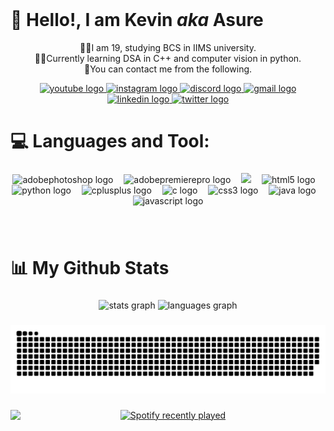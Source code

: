 <br clear="both">

<h1 align="Left">👋 Hello!, I am Kevin <i>aka</i> Asure</h1>

<p align="center">🧑‍🎓I am 19, studying BCS in IIMS university.<br>👨‍💻Currently learning DSA in C++ and computer vision in python.<br>🔗You can contact me from the following.</p>

<div align="center">
  <a href="https://www.youtube.com/@Asure69" target="_blank">
    <img src="https://raw.githubusercontent.com/maurodesouza/profile-readme-generator/master/src/assets/icons/social/youtube/default.svg" width="42" height="30" alt="youtube logo"  />
  </a>
  <a href="https://www.instagram.com/asurewastaken/" target="_blank">
    <img src="https://raw.githubusercontent.com/maurodesouza/profile-readme-generator/master/src/assets/icons/social/instagram/default.svg" width="42" height="30" alt="instagram logo"  />
  </a>
  <a href="asuree" target="_blank">
    <img src="https://raw.githubusercontent.com/maurodesouza/profile-readme-generator/master/src/assets/icons/social/discord/default.svg" width="42" height="30" alt="discord logo"  />
  </a>
  <a href="kevindangol70@gmail.com" target="_blank">
    <img src="https://raw.githubusercontent.com/maurodesouza/profile-readme-generator/master/src/assets/icons/social/gmail/default.svg" width="42" height="30" alt="gmail logo"  />
  </a>
  <a href="https://www.linkedin.com/in/kevin-dangol-874535318/" target="_blank">
    <img src="https://raw.githubusercontent.com/maurodesouza/profile-readme-generator/master/src/assets/icons/social/linkedin/default.svg" width="42" height="30" alt="linkedin logo"  />
  </a>
  <a href="https://x.com/AsureGamer" target="_blank">
    <img src="https://raw.githubusercontent.com/maurodesouza/profile-readme-generator/master/src/assets/icons/social/twitter/default.svg" width="42" height="30" alt="twitter logo"  />
  </a>
</div>

###


<h1 align="Left">💻 Languages and Tool:</h1>

###

<div align="center">
  <img src="https://img.shields.io/badge/adobe%20photoshop-%2331A8FF.svg?style=flat&logo=adobe%20photoshop&logoColor=white" height="30" alt="adobephotoshop logo"  />
  <img width="9" />
  <img src="https://img.shields.io/badge/Adobe%20Premiere%20Pro-9999FF.svg?style=flat&logo=Adobe%20Premiere%20Pro&logoColor=white" height="30" alt="adobepremierepro logo"  />
  <img width="9" />
  <img src="https://img.shields.io/badge/Adobe%20After%20Effects-9999FF.svg?style=flat&logo=Adobe%20After%20Effects&logoColor=white" height="30"height="30" />
  <img width="9" />
  <img src="https://img.shields.io/badge/html5-%23E34F26.svg?style=flat&logo=html5&logoColor=white" height="30" alt="html5 logo"  />
  <img width="9" />
  <img src="https://img.shields.io/badge/python-3670A0?style=flat&logo=python&logoColor=ffdd54" height="30" alt="python logo"  />
  <img width="9" />
  <img src="https://img.shields.io/badge/c++-%2300599C.svg?style=flat&logo=c%2B%2B&logoColor=white" height="30" alt="cplusplus logo"  />
  <img width="9" />
  <img src="https://img.shields.io/badge/c-%2300599C.svg?style=flat&logo=c&logoColor=white" height="30" alt="c logo"  />
  <img width="9" />
  <img src="https://img.shields.io/badge/css3-%231572B6.svg?style=flat&logo=css3&logoColor=white" height="30" alt="css3 logo"  />
  <img width="9" />
  <img src="https://img.shields.io/badge/java-%23ED8B00.svg?style=flat&logo=openjdk&logoColor=white" height="30" alt="java logo"  />
  <img width="9" />
  <img src="https://img.shields.io/badge/javascript-%23323330.svg?style=flat&logo=javascript&logoColor=%23F7DF1E" height="30" alt="javascript logo"  />
</div>

###

<br clear="both">

<h1 align="Left">📊 My Github Stats</h1>

###

<div align="center">
  <img src="https://github-readme-stats.vercel.app/api?username=kevin-dangol&theme=onedark&hide_border=false&include_all_commits=true&count_private=true" height="150" alt="stats graph" />
  <img src="https://github-readme-stats.vercel.app/api/top-langs/?username=kevin-dangol&theme=onedark&hide_border=false&include_all_commits=true&count_private=true&layout=compact" height="150" alt="languages graph"  />
</div>


###

<img src="https://raw.githubusercontent.com/kevin-dangol/kevin-dangol/output/snake.svg" alt="Snake animation" />

###

<img align="left" height="146" src="https://media.tenor.com/aJkfTJvLdbIAAAAM/sad-pepe.gif"  />

###

<div align="center">
  <a href="https://open.spotify.com/user/ktcftqm42lrt067h227iz7m3u">
    <img src="https://spotify-recently-played-readme.vercel.app/api?user=ktcftqm42lrt067h227iz7m3u&count=5&unique=true" alt="Spotify recently played"  />
  </a>
</div>

###
